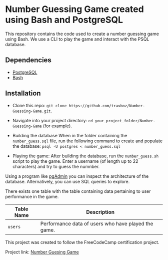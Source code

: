 # Number Guessing Game created using Bash and PostgreSQL
This repository contains the code used to create a number guessing game using Bash. We use a CLI to play the game and interact with the PSQL database.

## Dependencies
- [PostgreSQL](https://www.postgresql.org/download/)
- [Bash](https://www.gnu.org/software/bash/)

## Installation
- Clone this repo: 
`git clone https://github.com/travboz/Number-Guessing-Game.git`.

- Navigate into your project directory: 
`cd your_project_folder/Number-Guessing-Game` (for example).

- Building the database
When in the folder containing the `number_guess.sql` file, run the following command to create and populate the database:
`psql -U postgres < number_guess.sql`

- Playing the game:
After building the database, run the `number_guess.sh` script to play the game.
Enter a username (of length up to 22 characters) and try to guess the numnber.

Using a program like [pgAdmin](https://www.pgadmin.org/download/) you can inspect the architecture of the database. Alternatively, you can use SQL queries to explore.

There exists one table with the table containing data pertaining to user performance in the game.

| Table Name  | Description                                                                                                           |
|-------------|-----------------------------------------------------------------------------------------------------------------------|
| `users`     | Performance data of users who have played the game. |

This project was created to follow the FreeCodeCamp certification project.

Project link: [Number Guesing Game](https://www.freecodecamp.org/learn/relational-database/build-a-number-guessing-game-project/build-a-number-guessing-game)
